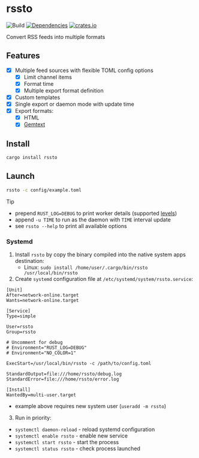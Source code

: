 # rssto

![Build](https://github.com/YGGverse/rssto/actions/workflows/build.yml/badge.svg)
[![Dependencies](https://deps.rs/repo/github/YGGverse/rssto/status.svg)](https://deps.rs/repo/github/YGGverse/rssto)
[![crates.io](https://img.shields.io/crates/v/rssto.svg)](https://crates.io/crates/rssto)

Convert RSS feeds into multiple formats

## Features

* [x] Multiple feed sources with flexible TOML config options
    * [x] Limit channel items
    * [x] Format time
    * [x] Multiple export format definition
* [x] Custom templates
* [x] Single export or daemon mode with update time
* [x] Export formats:
    * [x] HTML
    * [x] [Gemtext](https://geminiprotocol.net/docs/gemtext.gmi)

## Install

``` bash
cargo install rssto
```

## Launch

``` bash
rssto -c config/example.toml
```
> [!TIP]
> * prepend `RUST_LOG=DEBUG` to print worker details (supported [levels](https://docs.rs/tracing-subscriber/latest/tracing_subscriber/filter/struct.LevelFilter.html))
> * append `-u TIME` to run as the daemon with `TIME` interval update
> * see `rssto --help` to print all available options

### Systemd

1. Install `rssto` by copy the binary compiled into the native system apps destination:
    * Linux: `sudo install /home/user/.cargo/bin/rssto /usr/local/bin/rssto`
2. Create `systemd` configuration file at `/etc/systemd/system/rssto.service`:

``` rssto.service
[Unit]
After=network-online.target
Wants=network-online.target

[Service]
Type=simple

User=rssto
Group=rssto

# Uncomment for debug
# Environment="RUST_LOG=DEBUG"
# Environment="NO_COLOR=1"

ExecStart=/usr/local/bin/rssto -c /path/to/config.toml

StandardOutput=file:///home/rssto/debug.log
StandardError=file:///home/rssto/error.log

[Install]
WantedBy=multi-user.target
```
* example above requires new system user (`useradd -m rssto`)

3. Run in priority:

  * `systemctl daemon-reload` - reload systemd configuration
  * `systemctl enable rssto` - enable new service
  * `systemctl start rssto` - start the process
  * `systemctl status rssto` - check process launched
